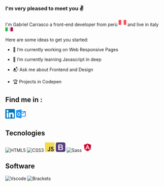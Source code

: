 ### I'm very pleased to meet you :v:

<p>
I'm Gabriel Carrasco a front-end developer from perù 
<a><img src="./src/icons/peru.svg" width="24"></a> 
and live in italy 
<a><img src="./src/icons/italy.svg" width="24" height="14"></a>
</p>



Here are some ideas to get you started:

- :telescope:  I’m currently working on Web Responsive Pages

- :seedling: I’m currently learning Javascript in deep

- :mailbox_with_mail: Ask me about Frontend and Design

- :trophy: Projects in Codepen

## Find me in :

[<img src="./src/icons/linkedin.svg" width="30">][in]
[<img src="./src/icons/outlook.svg" width="30">][outlook]

## Tecnologies

<p>
<img src="https://www.flaticon.com/svg/vstatic/svg/1216/1216733.svg?token=exp=1610410139~hmac=d021f85f608c3cfc9a4498d6ead9e87a" width="30" alt="HTML5" title="HTML5">
<img src="https://www.flaticon.com/svg/vstatic/svg/732/732190.svg?token=exp=1610410624~hmac=4cf4f7170e05ce0eb0a8bcd1a3a5194f" width="30" alt="CSS3" title="CSS3">
<img src="https://raw.githubusercontent.com/github/explore/80688e429a7d4ef2fca1e82350fe8e3517d3494d/topics/javascript/javascript.png" width="30" alt="JAVASCRIPT" title="JAVASCRIPT">
<img src="https://raw.githubusercontent.com/github/explore/80688e429a7d4ef2fca1e82350fe8e3517d3494d/topics/bootstrap/bootstrap.png" width="30" alt="Bootstrap" title="Bootstrap">
<img src="https://www.flaticon.com/svg/vstatic/svg/919/919831.svg?token=exp=1610438440~hmac=4d63debeaea087048e5f127814d9e817" width="30" alt="Sass" title="Sass">
<img src="https://raw.githubusercontent.com/github/explore/80688e429a7d4ef2fca1e82350fe8e3517d3494d/topics/angular/angular.png" width="30" alt="Angular" title="Angular">
</p>

## Software

<p>
<img src="https://avatars1.githubusercontent.com/u/25044327?s=200&v=4" width="30" alt="Vscode" title="Vscode">
<img src="https://wpdatatables.com/wp-content/uploads/2018/06/27885232610_e6d8fa513b_b.jpg" width="60" alt="Brackets" title="Brackets">
</p>


[in]:https://www.linkedin.com/in/gabriel-carrasco-667562117 "Linkedin profile"
[outlook]:mailto:gabriel136@hotmail.it "My email"

<!-- 
[![in](https://www.flaticon.com/svg/vstatic/svg/174/174857.svg?token=exp=1610408633~hmac=e90d60887d94140f832feadd40c30031)](https://www.linkedin.com/in/gabriel-carrasco-667562117) 

<div>Icons made by <a href="https://www.flaticon.com/authors/freepik" title="Freepik">Freepik</a> from <a href="https://www.flaticon.com/" title="Flaticon">www.flaticon.com</a></div>			
-->

 
